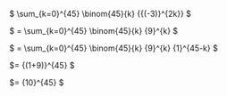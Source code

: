 $ \sum\_{k=0}^{45} \binom{45}{k} {{(-3)}^{2k}} $

$ = \sum\_{k=0}^{45} \binom{45}{k} {9}^{k} $

$ = \sum\_{k=0}^{45} \binom{45}{k} {9}^{k} {1}^{45-k} $

$= {(1+9)}^{45} $

$= {10}^{45} $
